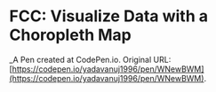 # FCC: Visualize Data with a Choropleth Map
 _A Pen created at CodePen.io. Original URL: [https://codepen.io/yadavanuj1996/pen/WNewBWM](https://codepen.io/yadavanuj1996/pen/WNewBWM).

 